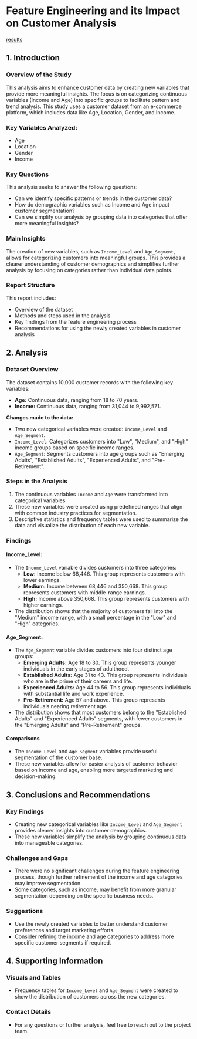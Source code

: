 # Feature Engineering and its Impact on Customer Analysis

[results](https://github.com/data-portfolio-projects2/e-commerce/blob/main/1.%20customer%20analysis/1.%20data/2.%20processed/feature%20engineering.md)

## 1. Introduction

### Overview of the Study

This analysis aims to enhance customer data by creating new variables that provide more meaningful insights. The focus is on categorizing continuous variables (Income and Age) into specific groups to facilitate pattern and trend analysis. This study uses a customer dataset from an e-commerce platform, which includes data like Age, Location, Gender, and Income.

### Key Variables Analyzed:

*   Age
*   Location
*   Gender
*   Income

### Key Questions

This analysis seeks to answer the following questions:

*   Can we identify specific patterns or trends in the customer data?
*   How do demographic variables such as Income and Age impact customer segmentation?
*   Can we simplify our analysis by grouping data into categories that offer more meaningful insights?

### Main Insights

The creation of new variables, such as `Income_Level` and `Age_Segment`, allows for categorizing customers into meaningful groups. This provides a clearer understanding of customer demographics and simplifies further analysis by focusing on categories rather than individual data points.

### Report Structure

This report includes:

*   Overview of the dataset
*   Methods and steps used in the analysis
*   Key findings from the feature engineering process
*   Recommendations for using the newly created variables in customer analysis

## 2. Analysis

### Dataset Overview

The dataset contains 10,000 customer records with the following key variables:

*   **Age:** Continuous data, ranging from 18 to 70 years.
*   **Income:** Continuous data, ranging from 31,044 to 9,992,571.

**Changes made to the data:**

*   Two new categorical variables were created: `Income_Level` and `Age_Segment`.
*   `Income_Level`: Categorizes customers into "Low", "Medium", and "High" income groups based on specific income ranges.
*   `Age_Segment`: Segments customers into age groups such as "Emerging Adults", "Established Adults", "Experienced Adults", and "Pre-Retirement".

### Steps in the Analysis

1.  The continuous variables `Income` and `Age` were transformed into categorical variables.
2.  These new variables were created using predefined ranges that align with common industry practices for segmentation.
3.  Descriptive statistics and frequency tables were used to summarize the data and visualize the distribution of each new variable.

### Findings

#### Income_Level:

*   The `Income_Level` variable divides customers into three categories:
    *   **Low:** Income below 68,446. This group represents customers with lower earnings.
    *   **Medium:** Income between 68,446 and 350,668. This group represents customers with middle-range earnings.
    *   **High:** Income above 350,668. This group represents customers with higher earnings.
*   The distribution shows that the majority of customers fall into the "Medium" income range, with a small percentage in the "Low" and "High" categories.

#### Age_Segment:

*   The `Age_Segment` variable divides customers into four distinct age groups:
    *   **Emerging Adults:** Age 18 to 30. This group represents younger individuals in the early stages of adulthood.
    *   **Established Adults:** Age 31 to 43. This group represents individuals who are in the prime of their careers and life.
    *   **Experienced Adults:** Age 44 to 56. This group represents individuals with substantial life and work experience.
    *   **Pre-Retirement:** Age 57 and above. This group represents individuals nearing retirement age.
*   The distribution shows that most customers belong to the "Established Adults" and "Experienced Adults" segments, with fewer customers in the "Emerging Adults" and "Pre-Retirement" groups.

#### Comparisons

*   The `Income_Level` and `Age_Segment` variables provide useful segmentation of the customer base.
*   These new variables allow for easier analysis of customer behavior based on income and age, enabling more targeted marketing and decision-making.

## 3. Conclusions and Recommendations

### Key Findings

*   Creating new categorical variables like `Income_Level` and `Age_Segment` provides clearer insights into customer demographics.
*   These new variables simplify the analysis by grouping continuous data into manageable categories.

### Challenges and Gaps

*   There were no significant challenges during the feature engineering process, though further refinement of the income and age categories may improve segmentation.
*   Some categories, such as income, may benefit from more granular segmentation depending on the specific business needs.

### Suggestions

*   Use the newly created variables to better understand customer preferences and target marketing efforts.
*   Consider refining the income and age categories to address more specific customer segments if required.

## 4. Supporting Information

### Visuals and Tables

*   Frequency tables for `Income_Level` and `Age_Segment` were created to show the distribution of customers across the new categories.

### Contact Details

*   For any questions or further analysis, feel free to reach out to the project team.






















